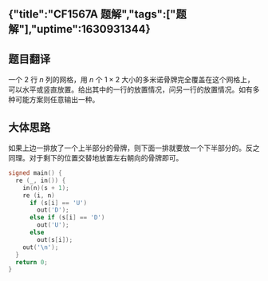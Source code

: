 {"title":"CF1567A 题解","tags":["题解"],"uptime":1630931344}
---
## 题目翻译

一个 $2$ 行 $n$ 列的网格，用 $n$ 个 $1\times2$ 大小的多米诺骨牌完全覆盖在这个网格上，可以水平或竖直放置。给出其中的一行的放置情况，问另一行的放置情况。如有多种可能方案则任意输出一种。

## 大体思路

如果上边一排放了一个上半部分的骨牌，则下面一排就要放一个下半部分的。反之同理。对于剩下的位置交替地放置左右朝向的骨牌即可。

```cpp
signed main() {
  re (_, in()) {
    in(n)(s + 1);
    re (i, n)
      if (s[i] == 'U')
        out('D');
      else if (s[i] == 'D')
        out('U');
      else
        out(s[i]);
    out('\n');
  }
  return 0;
}
```
